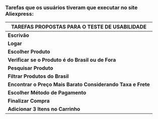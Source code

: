 ### Tarefas que os usuários tiveram que executar no site Aliexpress:<br/>


|**TAREFAS PROPOSTAS PARA O TESTE DE USABILIDADE**          |
|-----------------------------------------------------------|
|**Escrivão**                                               |
|**Logar**                                                  |
|**Escolher Produto**                                       |
|**Verificar se o Produto é do Brasil ou de Fora**          |
|**Pesquisar Produto**                                      |
|**Filtrar Produtos do Brasil**                             |
|**Encontrar o Preço Mais Barato Considerando Taxa e Frete**|
|**Escolher Método de Pagamento**                           |
|**Finalizar Compra**                                       |
|**Adicionar 3 Itens no Carrinho**                          |


